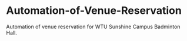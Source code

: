 # Automation-of-Venue-Reservation
Automation of venue reservation for WTU Sunshine Campus Badminton Hall.

